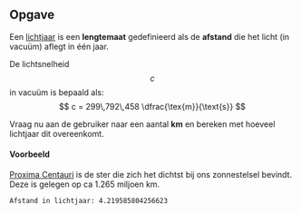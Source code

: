 ## Opgave
Een [lichtjaar](https://nl.wikipedia.org/wiki/Lichtjaar) is een **lengtemaat** gedefinieerd als de **afstand** die het licht (in vacuüm) aflegt in één jaar.

De lichtsnelheid $$c$$ in vacuüm is bepaald als:
$$
c = 299\,792\,458 \dfrac{\tex{m}}{\text{s}}
$$

Vraag nu aan de gebruiker naar een aantal **km** en bereken met hoeveel lichtjaar dit overeenkomt.

#### Voorbeeld
[Proxima Centauri](https://nl.wikipedia.org/wiki/Proxima_Centauri) is de ster die zich het dichtst bij ons zonnestelsel bevindt. Deze is gelegen op ca 1.265 miljoen km.
```
Afstand in lichtjaar: 4.219585804256623
```